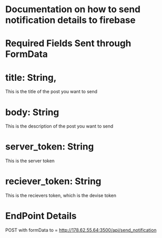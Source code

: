 Documentation on how to send notification details to firebase
==============================================================
Required Fields Sent through FormData
=====================================

title: String, 
==============
This is the title of the post you want to send

body: String
==============
This is the description of the post you want to send

server_token: String
=======================
This is the server  token

reciever_token: String
=======================
This is the recievers token, which is the devise token

EndPoint Details
================
POST with formData to = http://178.62.55.64:3500/api/send_notification

